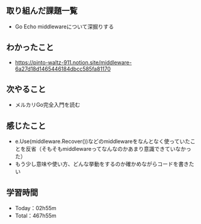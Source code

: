 ## 取り組んだ課題一覧
- Go Echo middlewareについて深掘りする
 
## わかったこと
- https://pinto-waltz-911.notion.site/middleware-6a27d18d1465446184dbcc585fa81170

## 次やること
- メルカリGo完全入門を読む

## 感じたこと
- e.Use(middleware.Recover())などのmiddlewareをなんとなく使っていたことを反省（そもそもmiddlewareってなんなのかあまり意識できていなかった）
- もう少し意味や使い方、どんな挙動をするのか確かめながらコードを書きたい

## 学習時間
- Today：02h55m
- Total：467h55m
